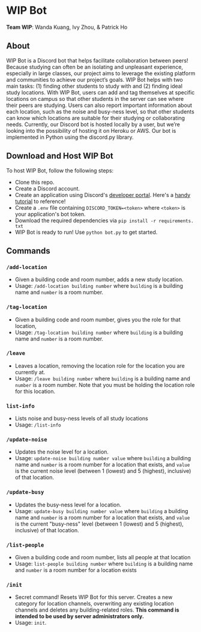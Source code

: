 # WIP Bot
**Team WIP**: Wanda Kuang, Ivy Zhou, & Patrick Ho
## About
WIP Bot is a Discord bot that helps facilitate collaboration between peers! Because studying can often be an isolating and unpleasant experience, especially in large classes, our project aims to leverage the existing platform and communities to achieve our project’s goals. WIP Bot helps with two main tasks: (1) finding other students to study with and (2) finding ideal study locations. With WIP Bot, users can add and tag themselves at specific locations on campus so that other students in the server can see where their peers are studying. Users can also report important information about each location, such as the noise and busy-ness level, so that other students can know which locations are suitable for their studying or collaborating needs. Currently, our Discord bot is hosted locally by a user, but we’re looking into the possibility of hosting it on Heroku or AWS. Our bot is implemented in Python using the discord.py library.
## Download and Host WIP Bot
To host WIP Bot, follow the following steps:
 - Clone this repo.
 - Create a Discord account.
 - Create an application using Discord's [developer portal](http://discordapp.com/developers/applications). Here's a [handy tutorial](https://realpython.com/how-to-make-a-discord-bot-python/#how-to-make-a-discord-bot-in-the-developer-portal) to reference!
 - Create a `.env` file containing `DISCORD_TOKEN=<token>` where `<token>` is your application's bot token.
 - Download the required dependencies via `pip install -r requirements. txt`
 - WIP Bot is ready to run! Use `python bot.py` to get started.
## Commands
### `/add-location`
 - Given a building code and room number, adds a new study location.
 - Usage: `/add-location building number` where `building` is a building name and `number` is a room number.

### `/tag-location`
- Given a building code and room number, gives you the role for that location,
- Usage: `/tag-location building number` where `building` is a building name and `number` is a room number.

### `/leave`
- Leaves a location, removing the location role for the location you are currently at.
- Usage: `/leave building number` where `building` is a building name and `number` is a room number. Note that you must be holding the location role for this location.

### `list-info`
- Lists noise and busy-ness levels of all study locations
- Usage: `/list-info` 

### `/update-noise`
- Updates the noise level for a location.
- Usage: `update-noise building number value` where `building` a building name and `number` is a room number for a location that exists, and `value` is the current noise level (between 1 (lowest) and 5 (highest), inclusive) of that location.

### `/update-busy`
- Updates the busy-ness level for a location.
- Usage: `update-busy building number value` where `building` a building name and `number` is a room number for a location that exists, and `value` is the current \"busy-ness\" level (between 1 (lowest) and 5 (highest), inclusive) of that location.

### `/list-people`
- Given a building code and room number, lists all people at that location
- Usage: `list-people building number` where `building` is a building name and `number` is a room number for a location exists

### `/init`
- Secret command! Resets WIP Bot for this server. Creates a new category for location channels, overwriting any existing location channels and deletes any building-related roles. **This command is intended to be used by server administrators only.**
- Usage: `init`.
